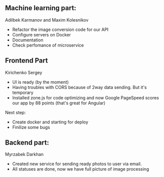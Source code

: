 ## Machine learning part:
Adilbek Karmanov and Maxim Kolesnikov
- Refactor the image conversion code for our API
- Configure servers on Docker
- Documentation
- Check perfomance of microservice

## Frontend Part
Kirichenko Sergey
- UI is ready (by the moment)
- Having troubles with CORS because of 2way data sending. But it's temporary
- Installed zone.js for code optimizing and now Google PageSpeed scores our app by 88 points (that's great for Angular)

Next step:
- Create docker and starting for deploy
- Finilize some bugs

## Backend part:
Myrzabek Darkhan
- Created new service for sending ready photos to user via email. 
- All statuses are done, now we have full picture of image processing
